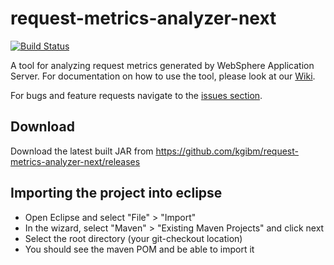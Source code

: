 # request-metrics-analyzer-next #

[![Build Status](https://travis-ci.org/kgibm/request-metrics-analyzer-next.svg)](https://travis-ci.org/kgibm/request-metrics-analyzer-next)

A tool for analyzing request metrics generated by WebSphere Application Server. For documentation on how to use the tool, please look at our [Wiki](https://github.com/kgibm/request-metrics-analyzer-next/wiki).

For bugs and feature requests navigate to the [issues section](https://github.com/kgibm/request-metrics-analyzer-next/issues).

## Download ##

Download the latest built JAR from https://github.com/kgibm/request-metrics-analyzer-next/releases

## Importing the project into eclipse ##
* Open Eclipse and select "File" > "Import"
* In the wizard, select "Maven" > "Existing Maven Projects" and click next
* Select the root directory (your git-checkout location)
* You should see the maven POM and be able to import it
